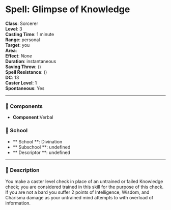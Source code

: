 
# Spell: Glimpse of Knowledge
**Class**: Sorcerer  
**Level**: 3  
**Casting Time**: 1 minute  
**Range**: personal  
**Target**: you  
**Area**:   
**Effect**: _None_  
**Duration**: instantaneous  
**Saving Throw**:  ()  
**Spell Resistance**:  ()  
**DC**: 13  
**Caster Level**: 1  
**Spontaneous**: Yes

---

### 🔮 Components
- **Component**:Verbal

### 🏫 School
- ** School **: Divination
- ** Subschool **: undefined
- ** Descriptor **: undefined
---

### 📜 Description
You make a caster level check in place of an untrained or failed Knowledge check; you are considered trained in this skill for the purpose of this check. If you are not a bard you suffer 2 points of Intelligence, Wisdom, and Charisma damage as your untrained mind attempts to with overload of information.

